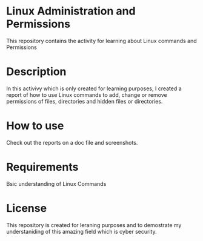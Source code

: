 # Linux Administration and Permissions 
This repository contains the activity for learning about Linux commands and Permissions

# Description
In this activivy which is only created for learning purposes, I created a report of how to use Linux commands to add, change or remove permissions of files, directories and hidden files or directories.

# How to use
Check out the reports on a doc file and screenshots.

# Requirements
Bsic understanding of Linux Commands 

# License
This repository is created for leraning purposes and to demostrate my understaniding of this amazing field which is cyber security.

